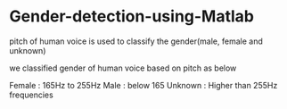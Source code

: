 # Gender-detection-using-Matlab
pitch of human voice is used to classify the gender(male, female and unknown)

we classified gender of human voice based on pitch as below 

Female : 165Hz to 255Hz
Male : below 165
Unknown : Higher than 255Hz frequencies 
